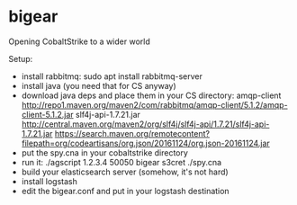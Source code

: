 # bigear
Opening CobaltStrike to a wider world

Setup:
 * install rabbitmq: sudo apt install rabbitmq-server
 * install java (you need that for CS anyway)
 * download java deps and place them in your CS directory:
     amqp-client http://repo1.maven.org/maven2/com/rabbitmq/amqp-client/5.1.2/amqp-client-5.1.2.jar
     slf4j-api-1.7.21.jar http://central.maven.org/maven2/org/slf4j/slf4j-api/1.7.21/slf4j-api-1.7.21.jar
     https://search.maven.org/remotecontent?filepath=org/codeartisans/org.json/20161124/org.json-20161124.jar
 * put the spy.cna in your cobaltstrike directory
 * run it: ./agscript 1.2.3.4 50050 bigear s3cret ./spy.cna
 * build your elasticsearch server (somehow, it's not hard)
 * install logstash
 * edit the bigear.conf and put in your logstash destination
 
